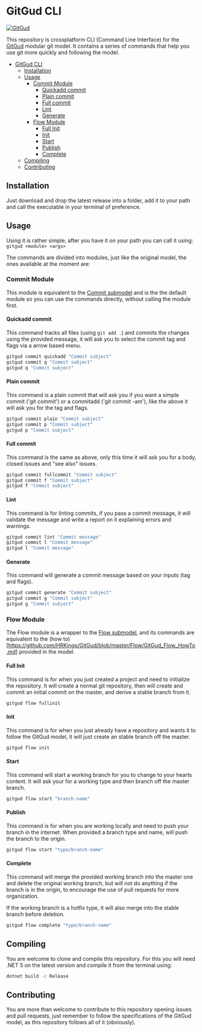 # GitGud CLI

[![GitGud](https://img.shields.io/badge/GitGud-v1.0-red?style=flat-square)](https://github.com/HRKings/GitGud/tree/stable)

This repository is crossplatform CLI (Command Line Interface) for the [GitGud](https://github.com/HRKings/GitGud/tree/stable) modular git model. It contains a series of commands that help you use git more quickly and following the model.

* [GitGud CLI](#gitgud-cli)
	* [Installation](#installation)
	* [Usage](#usage)
		* [Commit Module](#commit-module)
			* [Quickadd commit](#quickadd-commit)
			* [Plain commit](#plain-commit)
			* [Full commit](#full-commit)
			* [Lint](#lint)
			* [Generate](#generate)
		* [Flow Module](#flow-module)
			* [Full Init](#full-init)
			* [Init](#init)
			* [Start](#start)
			* [Publish](#publish)
			* [Complete](#complete)
	* [Compiling](#compiling)
	* [Contributing](#contributing)

## Installation

Just download and drop the latest release into a folder, add it to your path and call the executable in your terminal of preference.

## Usage

Using it is rather simple, after you have it on your path you can call it using: `gitgud <module> <args>`

The commands are divided into modules, just like the original model, the ones available at the moment are:

### Commit Module

This module is equivalent to the [Commit submodel](https://github.com/HRKings/GitGud/blob/stable/Git/Commit.md) and is the the default module so you can use the commands directly, without calling the module first.

#### Quickadd commit

This command tracks all files (using `git add .`) and commits the changes using the provided message, it will ask you to select the commit tag and flags via a arrow based menu.

```Bash
gitgud commit quickadd "Commit subject"
gitgud commit q "Commit subject"
gitgud q "Commit subject"
```

#### Plain commit

This command is a plain commit that will ask you if you want a simple commit ('git commit') or a commitadd ('git commit -am'), like the above it will ask you for the tag and flags.

```Bash
gitgud commit plain "Commit subject"
gitgud commit p "Commit subject"
gitgud p "Commit subject"
```

#### Full commit

This command is the same as above, only this time it will ask you for a body, closed issues and "see also" issues.

```Bash
gitgud commit fullcommit "Commit subject"
gitgud commit f "Commit subject"
gitgud f "Commit subject"
```

#### Lint

This command is for linting commits, if you pass a commit message, it will validate the message and write a report on it explaining errors and warnings.

```Bash
gitgud commit lint "Commit message"
gitgud commit l "Commit message"
gitgud l "Commit message"
```

#### Generate

This command will generate a commit message based on your inputs (tag and flags).

```Bash
gitgud commit generate "Commit subject"
gitgud commit g "Commit subject"
gitgud g "Commit subject"
```

### Flow Module

The Flow module is a wrapper to the [Flow submodel](https://github.com/HRKings/GitGud/blob/master/Flow/GitGud_Flow.md), and its commands are equivalent to the (how to)[https://github.com/HRKings/GitGud/blob/master/Flow/GitGud_Flow_HowTo.md] provided in the model.

#### Full Init

This command is for when you just created a project and need to initialize the repository. It will create a normal git repository, then will create and commit an initial commit on the master, and derive a stable branch from it.

```Bash
gitgud flow fullinit
```

#### Init

This command is for when you just already have a repository and wants it to follow the GitGud model, it will just create an stable branch off the master.

```Bash
gitgud flow init
```

#### Start

This command will start a working branch for you to change to your hearts content. It will ask your for a working type and then branch off the master branch.

```Bash
gitgud flow start "branch-name"
```

#### Publish

This command is for when you are working locally and need to push your branch in the internet. When provided a branch type and name, will push the branch to the origin.

```Bash
gitgud flow start "type/branch-name"
```

#### Complete

This command will merge the provided working branch into the master one and delete the original working branch, but will not do anything if the branch is in the origin, to encourage the use of pull requests for more organization. 

If the working branch is a hotfix type, it will also merge into the stable branch before deletion.

```Bash
gitgud flow complete "type/branch-name"
```

## Compiling

You are welcome to clone and compile this repository. For this you will need .NET 5 on the latest version and compile it from the terminal using:

```Bash
dotnet build -c Release
```

## Contributing

You are more than welcome to contribute to this repository opening issues and pull requests, just remember to follow the specifications of the GitGud model, as this repository follows all of it (obviously).